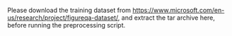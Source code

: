 Please download the training dataset from https://www.microsoft.com/en-us/research/project/figureqa-dataset/, and extract the tar archive here, before running the preprocessing script.
